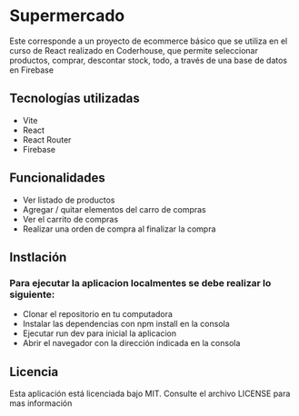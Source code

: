 # Supermercado

Este corresponde a un proyecto de ecommerce básico que se utiliza en el curso de React realizado en Coderhouse, que permite seleccionar productos, comprar, descontar stock, todo, a través de una base de datos en Firebase

## Tecnologías utilizadas

- Vite
- React
- React Router
- Firebase

## Funcionalidades

- Ver listado de productos
- Agregar / quitar elementos del carro de compras
- Ver el carrito de compras
- Realizar una orden de compra al finalizar la compra

## Instlación

### Para ejecutar la aplicacion localmentes se debe realizar lo siguiente:

- Clonar el repositorio en tu computadora
- Instalar las dependencias con npm install en la consola
- Ejecutar run dev para inicial la aplicacion
- Abrir el navegador con la dirección indicada en la consola

## Licencia

Esta aplicación está licenciada bajo MIT. Consulte el archivo LICENSE para mas información
